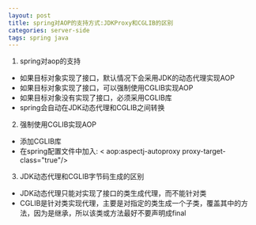 ```yaml
---
layout: post
title: spring对AOP的支持方式:JDKProxy和CGLIB的区别
categories: server-side
tags: spring java
---
```

1. spring对aop的支持
* 如果目标对象实现了接口，默认情况下会采用JDK的动态代理实现AOP
* 如果目标对象实现了接口，可以强制使用CGLIB实现AOP
* 如果目标对象没有实现了接口，必须采用CGLIB库
* spring会自动在JDK动态代理和CGLIB之间转换

2. 强制使用CGLIB实现AOP
* 添加CGLIB库
* 在spring配置文件中加入: < aop:aspectj-autoproxy proxy-target-class="true"/>

3. JDK动态代理和CGLIB字节码生成的区别
* JDK动态代理只能对实现了接口的类生成代理，而不能针对类
* CGLIB是针对类实现代理，主要是对指定的类生成一个子类，覆盖其中的方法，因为是继承，所以该类或方法最好不要声明成final 